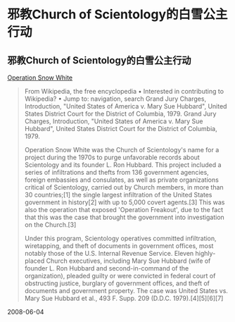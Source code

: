# 邪教Church of Scientology的白雪公主行动

## 邪教Church of Scientology的白雪公主行动

[Operation Snow White](http://en.wikipedia.org/wiki/Operation_Snow_White)

> From Wikipedia, the free encyclopedia
> • Interested in contributing to Wikipedia? •
> Jump to: navigation, search
> Grand Jury Charges, Introduction, "United States of America v. Mary Sue Hubbard", United States District Court for the District of Columbia, 1979.
> Grand Jury Charges, Introduction, "United States of America v. Mary Sue Hubbard", United States District Court for the District of Columbia, 1979.
> 
> Operation Snow White was the Church of Scientology's name for a project during the 1970s to purge unfavorable records about Scientology and its founder L. Ron Hubbard. This project included a series of infiltrations and thefts from 136 government agencies, foreign embassies and consulates, as well as private organizations critical of Scientology, carried out by Church members, in more than 30 countries;[1] the single largest infiltration of the United States government in history[2] with up to 5,000 covert agents.[3] This was also the operation that exposed 'Operation Freakout', due to the fact that this was the case that brought the government into investigation on the Church.[3]
> 
> Under this program, Scientology operatives committed infiltration, wiretapping, and theft of documents in government offices, most notably those of the U.S. Internal Revenue Service. Eleven highly-placed Church executives, including Mary Sue Hubbard (wife of founder L. Ron Hubbard and second-in-command of the organization), pleaded guilty or were convicted in federal court of obstructing justice, burglary of government offices, and theft of documents and government property. The case was United States vs. Mary Sue Hubbard et al., 493 F. Supp. 209 (D.D.C. 1979).[4][5][6][7]


2008-06-04